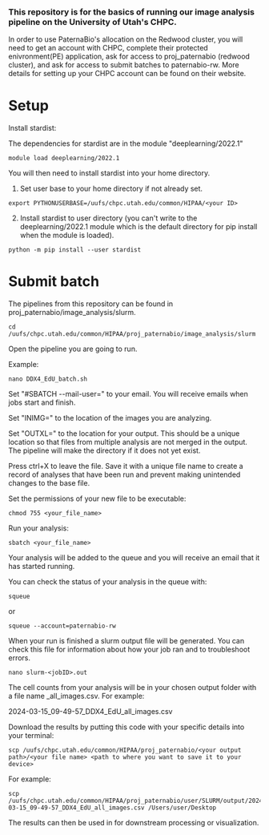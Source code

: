 ### This repository is for the basics of running our image analysis pipeline on the University of Utah's CHPC.

In order to use PaternaBio's allocation on the Redwood cluster, you will need to get an account with CHPC, complete their protected enivronment(PE) application, ask for access to proj_paternabio (redwood cluster), and ask for access to submit batches to paternabio-rw.
More details for setting up your CHPC account can be found on their website.

# Setup

Install stardist:

The dependencies for stardist are in the module "deeplearning/2022.1"
```
module load deeplearning/2022.1
```
You will then need to install stardist into your home directory.
1. Set user base to your home directory if not already set.
```
export PYTHONUSERBASE=/uufs/chpc.utah.edu/common/HIPAA/<your ID>
```
2. Install stardist to user directory (you can't write to the deeplearning/2022.1 module which is the default directory for pip install when the module is loaded).
```
python -m pip install --user stardist
```

# Submit batch

The pipelines from this repository can be found in proj_paternabio/image_analysis/slurm.
```
cd /uufs/chpc.utah.edu/common/HIPAA/proj_paternabio/image_analysis/slurm
```

Open the pipeline you are going to run.

Example:
```
nano DDX4_EdU_batch.sh
```

Set "#SBATCH --mail-user=" to your email. You will receive emails when jobs start and finish.

Set "INIMG=" to the location of the images you are analyzing.

Set "OUTXL=" to the location for your output. This should be a unique location so that files from multiple analysis are not merged in the output. The pipeline will make the directory if it does not yet exist.

Press ctrl+X to leave the file. Save it with a unique file name to create a record of analyses that have been run and prevent making unintended changes to the base file.

Set the permissions of your new file to be executable:
```
chmod 755 <your_file_name>
```

Run your analysis:
```
sbatch <your_file_name>
```

Your analysis will be added to the queue and you will receive an email that it has started running.

You can check the status of your analysis in the queue with:
```
squeue
```
or
```
squeue --account=paternabio-rw
```

When your run is finished a slurm output file will be generated. You can check this file for information about how your job ran and to troubleshoot errors.
```
nano slurm-<jobID>.out
```

The cell counts from your analysis will be in your chosen output folder with a file name <date>_<time>_<pipeline>_all_images.csv.
For example:

2024-03-15_09-49-57_DDX4_EdU_all_images.csv

Download the results by putting this code with your specific details into your terminal:
```
scp /uufs/chpc.utah.edu/common/HIPAA/proj_paternabio/<your output path>/<your file name> <path to where you want to save it to your device>
```
For example:
```
scp /uufs/chpc.utah.edu/common/HIPAA/proj_paternabio/user/SLURM/output/2024-03-15_09-49-57_DDX4_EdU_all_images.csv /Users/user/Desktop
```

The results can then be used in for downstream processing or visualization. 
